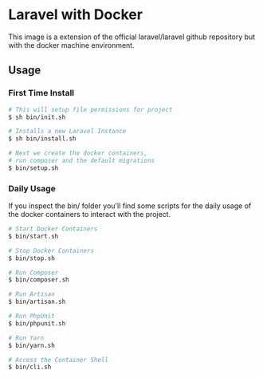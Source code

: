 # Laravel with Docker
This image is a extension of the official laravel/laravel github repository but with the docker machine environment.

## Usage

### First Time Install
```bash
# This will setup file permissions for project
$ sh bin/init.sh

# Installs a new Laravel Instance
$ sh bin/install.sh

# Next we create the docker containers,
# run composer and the default migrations 
$ bin/setup.sh
```

### Daily Usage
If you inspect the bin/ folder you'll find some scripts for the daily usage of the docker containers to interact with the project.
```bash
# Start Docker Containers
$ bin/start.sh

# Stop Docker Containers
$ bin/stop.sh

# Run Composer
$ bin/composer.sh

# Run Artisan
$ bin/artisan.sh

# Run PhpUnit
$ bin/phpunit.sh

# Run Yarn
$ bin/yarn.sh

# Access the Container Shell
$ bin/cli.sh
```